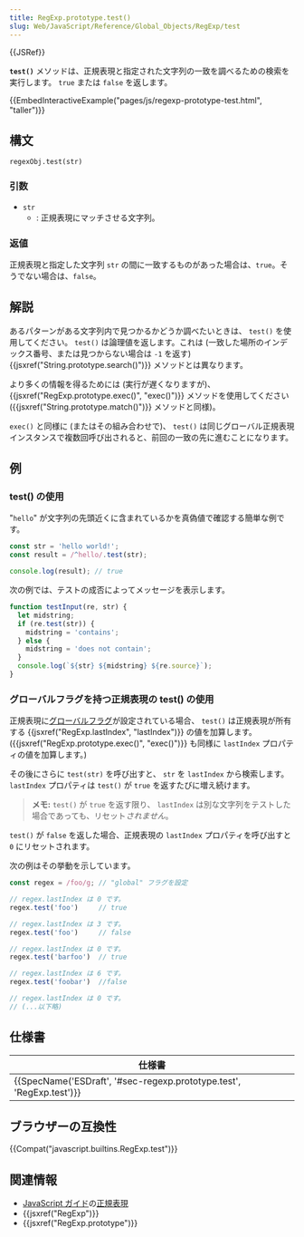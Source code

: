 ```yaml
---
title: RegExp.prototype.test()
slug: Web/JavaScript/Reference/Global_Objects/RegExp/test
---
```


{{JSRef}}

**`test()`** メソッドは、正規表現と指定された文字列の一致を調べるための検索を実行します。 `true` または `false` を返します。

{{EmbedInteractiveExample("pages/js/regexp-prototype-test.html", "taller")}}

## 構文

```
regexObj.test(str)
```

### 引数

- `str`
  - : 正規表現にマッチさせる文字列。

### 返値

正規表現と指定した文字列 `str` の間に一致するものがあった場合は、`true`。そうでない場合は、`false`。

## 解説

あるパターンがある文字列内で見つかるかどうか調べたいときは、 `test()` を使用してください。 `test()` は論理値を返します。これは (一致した場所のインデックス番号、または見つからない場合は `-1` を返す) {{jsxref("String.prototype.search()")}} メソッドとは異なります。

より多くの情報を得るためには (実行が遅くなりますが)、 {{jsxref("RegExp.prototype.exec()", "exec()")}} メソッドを使用してください ({{jsxref("String.prototype.match()")}} メソッドと同様)。

`exec()` と同様に (またはその組み合わせで)、 `test()` は同じグローバル正規表現インスタンスで複数回呼び出されると、前回の一致の先に進むことになります。

## 例

### test() の使用

"`hello`" が文字列の先頭近くに含まれているかを真偽値で確認する簡単な例です。

```js
const str = 'hello world!';
const result = /^hello/.test(str);

console.log(result); // true
```

次の例では、テストの成否によってメッセージを表示します。

```js
function testInput(re, str) {
  let midstring;
  if (re.test(str)) {
    midstring = 'contains';
  } else {
    midstring = 'does not contain';
  }
  console.log(`${str} ${midstring} ${re.source}`);
}
```

### グローバルフラグを持つ正規表現の test() の使用

正規表現に[グローバルフラグ](/ja/docs/Web/JavaScript/Guide/Regular_Expressions#Advanced_searching_with_flags_2)が設定されている場合、 `test()` は正規表現が所有する {{jsxref("RegExp.lastIndex", "lastIndex")}} の値を加算します。 ({{jsxref("RegExp.prototype.exec()", "exec()")}} も同様に `lastIndex` プロパティの値を加算します。)

その後にさらに `test(str)` を呼び出すと、 `str` を `lastIndex` から検索します。 `lastIndex` プロパティは `test()` が `true` を返すたびに増え続けます。

> **メモ:** `test()` が `true` を返す限り、 `lastIndex` は別な文字列をテストした場合であっても、リセット*されません*。

`test()` が `false` を返した場合、正規表現の `lastIndex` プロパティを呼び出すと `0` にリセットされます。

次の例はその挙動を示しています。

```js
const regex = /foo/g; // "global" フラグを設定

// regex.lastIndex は 0 です。
regex.test('foo')     // true

// regex.lastIndex は 3 です。
regex.test('foo')     // false

// regex.lastIndex は 0 です。
regex.test('barfoo')  // true

// regex.lastIndex は 6 です。
regex.test('foobar')  //false

// regex.lastIndex は 0 です。
// (...以下略)
```

## 仕様書

| 仕様書                                                                                       |
| -------------------------------------------------------------------------------------------- |
| {{SpecName('ESDraft', '#sec-regexp.prototype.test', 'RegExp.test')}} |

## ブラウザーの互換性

{{Compat("javascript.builtins.RegExp.test")}}

## 関連情報

- [JavaScript ガイド](/ja/docs/Web/JavaScript/Guide)の[正規表現](/ja/docs/Web/JavaScript/Guide/Regular_Expressions)
- {{jsxref("RegExp")}}
- {{jsxref("RegExp.prototype")}}
